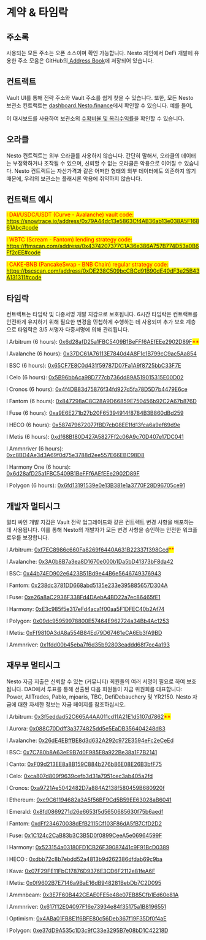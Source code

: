 # 계약 & 타임락

## 주소록     &#x20;

사용되는 모든 주소는 오픈 소스이며 확인 가능합니다. Nesto 체인에서 DeFi 개발에 유용한 주소 모음은 GitHub의[ Address Book](https://github.com/beefyfinance/beefy-api/tree/master/packages/address-book)에 저장되어 있습니다.

## 컨트랙트

Vault UI를 통해 전략 주소와 Vault 주소를 쉽게 찾을 수 있습니다. 또한, 모든 Nesto 보관소 컨트랙트는 [dashboard.Nesto.finance](https://dashboard.beefy.finance/)에서 확인할 수 있습니다. 예를 들어,&#x20;

이 대시보드를 사용하여 보관소의 [수확비율 및 복리수익률](https://github.com/beefyfinance/beefy-api/tree/master/packages/address-book)을 확인할 수 있습니다.

## 오라클

Nesto 컨트렉트는 외부 오라클를 사용하지 않습니다. 간단히 말해서, 오라클의 데이터는 부정확하거나 조작될 수 있으며, 신뢰할 수 없는 오라클은 악용으로 이어질 수 있습니다. Nesto 컨트랙트는 자산가격과 같은 어떠한 형태의 외부 데이터에도 의존하지 않기 때문에, 우리의 보관소는 플래시론 악용에 취약하지 않습니다.

## 컨트랙트 예시

<mark style="color:red;">l  DAI/USDC/USDT (Curve - Avalanche) vault code: https://snowtrace.io/address/0x79A44dc13e5863Cf4AB36ab13e038A5F16861Abc#code</mark>

<mark style="color:red;">l  WBTC (Scream - Fantom) lending strategy code: https://ftmscan.com/address/0x4374207377C1A36e386A757B774D53a0B6Ff2cEE#code</mark>

<mark style="color:red;">l  CAKE-BNB (PancakeSwap - BNB Chain) regular strategy code: https://bscscan.com/address/0xDE238C509bcCBCd91B90dE40dF3e25B43A131311#code</mark>

## 타임락

컨트렉트는 타임락 및 다중서명 개발 ​​지갑으로 보호됩니다. 6시간 타임락은 컨트랙트를 안전하게 유지하기 위해 필요한 변경을 민첩하게 수행하는 데 사용되며 추가 보호 계층으로 타임락은 3/5 서명자 다중서명에 의해 관리됩니다.

l  Arbitrum (6 hours): [0x6d28afD25a1FBC5409B1BeFFf6AEfEEe2902D89F](https://arbiscan.io/address/0x6d28afD25a1FBC5409B1BeFFf6AEfEEe2902D89F)<mark style="color:red;">\*\*</mark>

l  Avalanche (6 hours): [0x37DC61A76113E7840d4A8F1c1B799cC9ac5Aa854](https://snowtrace.io/address/0x37DC61A76113E7840d4A8F1c1B799cC9ac5Aa854)

l  BSC (6 hours): [0x65CF7E8C0d431f59787D07Fa1A9f8725bbC33F7E](https://bscscan.com/address/0x65cf7e8c0d431f59787d07fa1a9f8725bbc33f7e)

l  Celo (6 hours): [0x5B96bbAca98D777cb736dd89A519015315E00D02](https://explorer.celo.org/address/0x5B96bbAca98D777cb736dd89A519015315E00D02/transactions)

l  Cronos (6 hours): [0x4f4DB83d75876f34fd927d5fa78D5D7b4479E6ce](https://cronoscan.com/address/0x4f4DB83d75876f34fd927d5fa78D5D7b4479E6ce)

l  Fantom (6 hours): [0x847298aC8C28A9D66859E750456b92C2A67b876D](https://ftmscan.com/address/0x847298aC8C28A9D66859E750456b92C2A67b876D)

l  Fuse (6 hours): [0xa9E6E271b27b20F65394914f8784B3B860dBd259](https://explorer.fuse.io/address/0xa9E6E271b27b20F65394914f8784B3B860dBd259/transactions)

l  HECO (6 hours): [0x587479672077fBD7cb08EE1fd13fca6a9ef69d9e](https://hecoinfo.com/address/0x587479672077fBD7cb08EE1fd13fca6a9ef69d9e)

l  Metis (6 hours): [0xdf68Bf80D427A5827Ff2c06A9c70D407e17DC041](https://andromeda-explorer.metis.io/address/0xdf68Bf80D427A5827Ff2c06A9c70D407e17DC041/transactions)

l  Ammnriver (6 hours): [0xc8BD4Ae3d3A69f0d75e3788d2ee557E66EBC98D8](https://moonriver.moonscan.io/address/0xc8BD4Ae3d3A69f0d75e3788d2ee557E66EBC98D8)

l  Harmony One (6 hours): [0x6d28afD25a1FBC5409B1BeFFf6AEfEEe2902D89F](https://explorer.harmony.one/address/0x6d28afd25a1fbc5409b1befff6aefeee2902d89f)

l  Polygon (6 hours): [0x6fd13191539e0e13B381e1a3770F28D96705ce91](https://polygonscan.com/address/0x6fd13191539e0e13b381e1a3770f28d96705ce91)

&#x20;

## 개발자 멀티시그

멀티 싸인 개발 ​​지갑은 Vault 전략 업그레이드와 같은 컨트렉트 변경 사항을 배포하는 데 사용됩니다. 이를 통해 Nesto의 개발자가 모든 변경 사항을 승인하는 안전한 워크플로우를 보장합니다.

l  Arbitrum: [0xf7EC8986c660Fa8269f6440A631B22337f398Ccd](https://gnosis-safe.io/app/arb1:0xf7EC8986c660Fa8269f6440A631B22337f398Ccd/)<mark style="color:red;">\*\*</mark>

l  Avalanche: [0x3A0b8B7a3ea8D1670e000b1Da5bD41373bF8da42](https://gnosis-safe.io/app/avax:0x3A0b8B7a3ea8D1670e000b1Da5bD41373bF8da42/balances)

l  BSC: [0x44b74ED902e6423B51Bd9e44B6e5646749376943](https://gnosis-safe.io/app/bnb:0x44b74ED902e6423B51Bd9e44B6e5646749376943/)

l  Fantom: [0x238dc3781DD668abd5135e233e395885657D304A](https://safe.fantom.network/#/safes/0x238dc3781DD668abd5135e233e395885657D304A/)

l  Fuse: [0xe26a8aC2936F338Fd4DAebA4BD22a7ec86465fE1](https://gnosis-safe.fuse.io/fuse:0xe26a8aC2936F338Fd4DAebA4BD22a7ec86465fE1/)

l  Harmony: [0xE3c985f5e317eFd4aca1f00aa5F1DFEC40b2Af74](https://multisig.harmony.one/#/safes/0xE3c985f5e317eFd4aca1f00aa5F1DFEC40b2Af74/)

l  Polygon: [0x09dc95959978800E57464E962724a34Bb4Ac1253](https://gnosis-safe.io/app/matic:0x09dc95959978800E57464E962724a34Bb4Ac1253/)

l  Metis: [0xFf9810A3dA8a554B84Ed79D67461eCA6Eb3fA9BD](https://metissafe.tech/metis-andromeda:0xFf9810A3dA8a554B84Ed79D67461eCA6Eb3fA9BD/)

l  Ammnriver: [0x1fdd00b45eba7f6d35b92803eaddd68f7cc4a193](https://multisig.moonbeam.network/mriver:0x1fdd00b45eba7f6d35b92803eaddd68f7cc4a193/)

&#x20;

## 재무부 멀티시그

Nesto 자금 지출은 신뢰할 수 있는 (커뮤니티) 회원들의 여러 서명이 필요로 하여 보호됩니다. DAO에서 투표를 통해 선출된 다음 회원들이 자금 위원회를 대표합니다: Power, AllTrades, Pablo, mjoaris, TBC, DefiDebauchery 및 YR2150. Nesto 자금에 대한 자세한 정보는 자금 페이지를 참조하십시오.

l  Arbitrum: [0x3f5eddad52C665A4AA011cd11A21E1d5107d7862](https://gnosis-safe.io/app/arb1:0x3f5eddad52C665A4AA011cd11A21E1d5107d7862/balances)<mark style="color:red;">\*\*</mark>

l  Aurora: [0x088C70Ddff3a3774825dd5e5EaDB356404248d83](https://app.safe.global/home?safe=aurora:0x088C70Ddff3a3774825dd5e5EaDB356404248d83)

l  Avalanche: [0x26dE4EBffBE8d3d632A292c972E3594eFc2eCeEd](https://gnosis-safe.io/app/avax:0x26dE4EBffBE8d3d632A292c972E3594eFc2eCeEd/balances)

l  BSC: [0x7C780b8A63eE9B7d0F985E8a922Be38a1F7B2141](https://gnosis-safe.io/app/bnb:0x7C780b8A63eE9B7d0F985E8a922Be38a1F7B2141/balances)

l  Canto: [0xF09d213EE8a8B159C884b276b86E08E26B3bfF75](https://safe.neobase.one/canto:0xF09d213EE8a8B159C884b276b86E08E26B3bfF75/home)

l  Celo: [0xca807d809f9639cefb3d31a7951cec3ab405a2fd](https://www.xdao.app/42220/dao/0xCA807D809f9639CEfb3d31a7951Cec3ab405a2fd)

l  Cronos: [0xa9721Ae5042482D7a884A2138f580459B680920f](https://cronos-safe.org/cro:0xa9721Ae5042482D7a884A2138f580459B680920f/home)

l  Ethereum: [0xc9C61194682a3A5f56BF9Cd5B59EE63028aB6041](https://gnosis-safe.io/app/eth:0xc9C61194682a3A5f56BF9Cd5B59EE63028aB6041/home)

l  Emerald: [0x8fd0869271d26e6653f5d5650685630f75b6aedf](https://www.xdao.app/42262/dao/0x8FD0869271d26E6653f5d5650685630F75b6AEDf)

l  Fantom: [0xdFf234670038dEfB2115Cf103F86dA5fB7CfD2D2](https://safe.fantom.network/#/safes/0xdFf234670038dEfB2115Cf103F86dA5fB7CfD2D2/balances)

l  Fuse: [0x1C124c2CaB83b3C3B5D0f0899CeeA5e06964599F](https://gnosis-safe.fuse.io/fuse:0x1C124c2CaB83b3C3B5D0f0899CeeA5e06964599F/balances)

l  Harmony: [0x523154a03180FD1CB26F39087441c9F91BcD0389](https://multisig.harmony.one/#/safes/0x523154a03180FD1CB26F39087441c9F91BcD0389/balances)

l  HECO : [0xdbb72c8b7ebdd52a4813b9d262386dfdab69c9ba](https://www.xdao.app/128/dao/0xdbB72c8B7eBdD52A4813B9D262386dfDAB69c9bA)

l  Kava: [0x07F29FE11FbC17876D9376E3CD6F2112e81feA6F](https://app.oryy.io/kava:0x07F29FE11FbC17876D9376E3CD6F2112e81feA6F/home)

l  Metis: [0x0f9602B7E7146a9BaE16dB948281BebDb7C2D095](https://metissafe.tech/metis-andromeda:0x0f9602B7E7146a9BaE16dB948281BebDb7C2D095/balances)

l  Ammnbeam: [0x3E7F60B442CEAE0FE5e48e07EB85Cfb1Ed60e81A](https://multisig.moonbeam.network/mbeam:0x3E7F60B442CEAE0FE5e48e07EB85Cfb1Ed60e81A/home)

l  Ammnriver: [0x617f12E04097F16e73934e84f35175a1B8196551](https://multisig.moonbeam.network/mriver:0x617f12E04097F16e73934e84f35175a1B8196551/balances)

l  Optimism: [0x4ABa01FB8E1f6BFE80c56Deb367f19F35Df0f4aE](https://gnosis-safe.io/app/oeth:0x4ABa01FB8E1f6BFE80c56Deb367f19F35Df0f4aE/home)

l  Polygon: [0xe37dD9A535c1D3c9fC33e3295B7e08bD1C42218D](https://gnosis-safe.io/app/matic:0xe37dD9A535c1D3c9fC33e3295B7e08bD1C42218D/balances)

